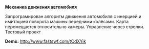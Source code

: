 **Механика движения автомобиля**

 Запрограмирован алгоритм движения автомобиля с инерцией и имитацией поворота машины передними колёсами. 
 Карта перемещается относительно камеры. Управление через стрелки. Тестовый проект 

**Demo:** http://www.fastswf.com/tCdXYik

